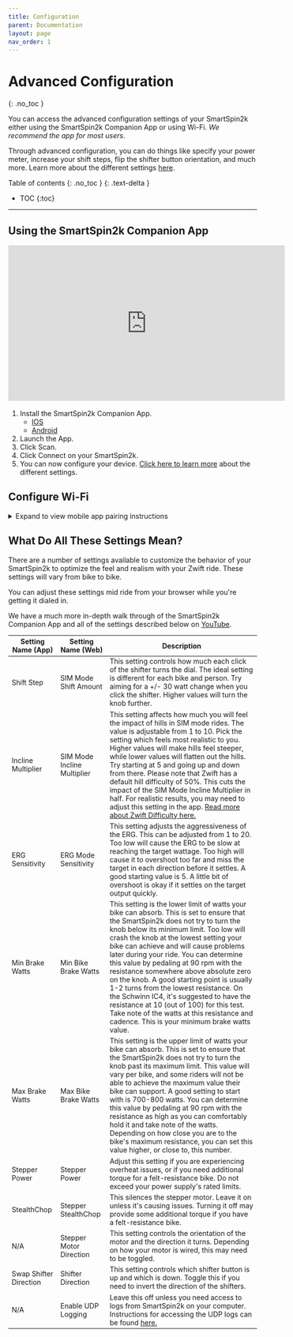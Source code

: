 ```yaml
---
title: Configuration
parent: Documentation
layout: page
nav_order: 1
---
```

# Advanced Configuration
{: .no_toc }

You can access the advanced configuration settings of your SmartSpin2k either using the SmartSpin2k Companion App or using Wi-Fi.  _We recommend the app for most users_.

Through advanced configuration, you can do things like specify your power meter, increase your shift steps, flip the shifter button orientation, and much more.  Learn more about the different settings [here](#what-do-all-these-settings-mean).

Table of contents
{: .no_toc }
{: .text-delta }
- TOC
{:toc}
---

## Using the SmartSpin2k Companion App
<iframe width="560" height="315" src="https://www.youtube.com/embed/qgieNuQlTp8?si=dkuHuU5kF_VBW8Wf&amp;clip=UgkxNvc7uFBptHiztHKbLOWX6chsJzNLmIeM&amp;clipt=ENy0AxjI1gU" title="YouTube video player" frameborder="0" allow="accelerometer; autoplay; clipboard-write; encrypted-media; gyroscope; picture-in-picture; web-share" referrerpolicy="strict-origin-when-cross-origin" allowfullscreen></iframe>

1. Install the SmartSpin2k Companion App.
    * [IOS](https://apps.apple.com/us/app/smartspin2k-companion-app/id6477836948)
    * [Android](https://play.google.com/store/apps/details?id=com.smartspin2k.app)
1. Launch the App.
1. Click Scan.
1. Click Connect on your SmartSpin2k.
1. You can now configure your device.  [Click here to learn more](#what-do-all-these-settings-mean) about the different settings.

## Configure Wi-Fi
<details markdown="block">
<summary>Expand to view mobile app pairing instructions</summary>

1. On initial boot, the SmartSpin2k will create its own Wi-Fi network access point with the SSID of “SmartSpin2k”.  If asked for a password, use "password" without the quotes.<br>
    ![](../images/wiki-ssid.jpg)
1. The configuration page will automatically load on mobile. If you are not taken to the page, or if you're using a computer, the configuration page can be found at <http://SmartSpin2k.local/>.<br>
    ![](../images/wifi-setup.png)
1. Enter your local Wi-Fi network information with SSID and password. Please note:  The SmartSpin2k requires a 2.4ghz Wi-Fi connection.  Please ensure you use the correct Wi-Fi network if you have separate SSIDs for 5ghz and 2.4ghz.
1. Click Submit and wait for the page to refresh.
1. Click Reboot.
1. SmartSpin2k will automatically update if the Wi-Fi network you paired the device to is connected to the internet.  The blue LED will flash quickly while this process occurs.  **This may take up to 3 minutes.**  
1. Once the blue LED is flashing slowly, make sure your phone or computer are connected to your home Wi-Fi network.
1. Navigate to <http://SmartSpin2k.local/> to confirm that you can access the configuration pages of SmartSpin2k.  You should see a page like this: <br>
    ![](../images/configuration-page.png)
1. You can now configure your device.  [Click here to learn more](#what-do-all-these-settings-mean) about the different settings.
</details>


## What Do All These Settings Mean?
There are a number of settings available to customize the behavior of your SmartSpin2k to optimize the feel and realism with your Zwift ride. These settings will vary from bike to bike. 

You can adjust these settings mid ride from your browser while you're getting it dialed in.

We have a much more in-depth walk through of the SmartSpin2k Companion App and all of the settings described below on [YouTube](https://www.youtube.com/watch?v=qgieNuQlTp8).


| Setting Name (App)     | Setting Name (Web)          | Description                                                                                                                                                                                                                                                                                                                                                                                                                                                                                                                                                                                                                                                                                                                 |
| ---------------------- | --------------------------- | --------------------------------------------------------------------------------------------------------------------------------------------------------------------------------------------------------------------------------------------------------------------------------------------------------------------------------------------------------------------------------------------------------------------------------------------------------------------------------------------------------------------------------------------------------------------------------------------------------------------------------------------------------------------------------------------------------------------------- |
| Shift Step             | SIM Mode Shift Amount       | This setting controls how much each click of the shifter turns the dial. The ideal setting is different for each bike and person. Try aiming for a +/- 30 watt change when you click the shifter. Higher values will turn the knob further.|
| Incline Multiplier     | SIM Mode Incline Multiplier | This setting affects how much you will feel the impact of hills in SIM mode rides. The value is adjustable from 1 to 10. Pick the setting which feels most realistic to you. Higher values will make hills feel steeper, while lower values will flatten out the hills. Try starting at 5 and going up and down from there. Please note that Zwift has a default hill difficulty of 50%. This cuts the impact of the SIM Mode Incline Multiplier in half. For realistic results, you may need to adjust this setting in the app. [Read more about Zwift Difficulty here.]([https://zwiftinsider.com/using-the-trainer-difficulty-setting-in-zwift/](https://zwiftinsider.com/using-the-trainer-difficulty-setting-in-zwift/)) |
| ERG Sensitivity        | ERG Mode Sensitivity        | This setting adjusts the aggressiveness of the ERG. This can be adjusted from 1 to 20. Too low will cause the ERG to be slow at reaching the target wattage. Too high will cause it to overshoot too far and miss the target in each direction before it settles. A good starting value is 5. A little bit of overshoot is okay if it settles on the target output quickly. |
| Min Brake Watts        | Min Bike Brake Watts        | This setting is the lower limit of watts your bike can absorb. This is set to ensure that the SmartSpin2k does not try to turn the knob below its minimum limit. Too low will crash the knob at the lowest setting your bike can achieve and will cause problems later during your ride. You can determine this value by pedaling at 90 rpm with the resistance somewhere above absolute zero on the knob. A good starting point is usually 1-2 turns from the lowest resistance. On the Schwinn IC4, it's suggested to have the resistance at 10 (out of 100) for this test. Take note of the watts at this resistance and cadence. This is your minimum brake watts value. |
| Max Brake Watts        | Max Bike Brake Watts        | This setting is the upper limit of watts your bike can absorb. This is set to ensure that the SmartSpin2k does not try to turn the knob past its maximum limit. This value will vary per bike, and some riders will not be able to achieve the maximum value their bike can support. A good setting to start with is 700-800 watts. You can determine this value by pedaling at 90 rpm with the resistance as high as you can comfortably hold it and take note of the watts. Depending on how close you are to the bike's maximum resistance, you can set this value higher, or close to, this number. |
| Stepper Power           | Stepper Power               | Adjust this setting if you are experiencing overheat issues, or if you need additional torque for a felt-resistance bike. Do not exceed your power supply's rated limits. |
| StealthChop            | Stepper StealthChop         | This silences the stepper motor. Leave it on unless it's causing issues. Turning it off may provide some additional torque if you have a felt-resistance bike. |
| N/A                    | Stepper Motor Direction     | This setting controls the orientation of the motor and the direction it turns. Depending on how your motor is wired, this may need to be toggled. |
| Swap Shifter Direction | Shifter Direction           | This setting controls which shifter button is up and which is down. Toggle this if you need to invert the direction of the shifters. |
| N/A                    | Enable UDP Logging          | Leave this off unless you need access to logs from SmartSpin2k on your computer. Instructions for accessing the UDP logs can be found [here.]([https://github.com/doudar/SmartSpin2k/wiki/Viewing-logs-via-UDP](https://github.com/doudar/SmartSpin2k/wiki/Viewing-logs-via-UDP))  |